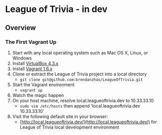 # League of Trivia - in dev

## Overview

### The First Vagrant Up
1. Start with any local operating system such as Mac OS X, Linux, or Windows
1. Install [VirtualBox 4.3.x](https://www.virtualbox.org/wiki/Downloads)
1. Install [Vagrant 1.6.x](http://www.vagrantup.com/downloads.html)
1. Clone or extract the League of Trivia project into a local directory
   * `git clone git@github.com:brendanzhao/LeagueOfTrivia.git`
1. Start the Vagrant environment
   * `vagrant up`
1. Watch the magic happen
1. On your host machine, resolve local.leagueoftrivia.dev to 10.33.33.10
   * `sudo vim /etc/hosts` then append 'local.leagueoftrivia.dev  10.33.33.10'
1. Visit the following default site in your browser:
   * [http://local.leagueoftrivia.dev/](http://local.leagueoftrivia.dev/) for League of Trivia local development environment
